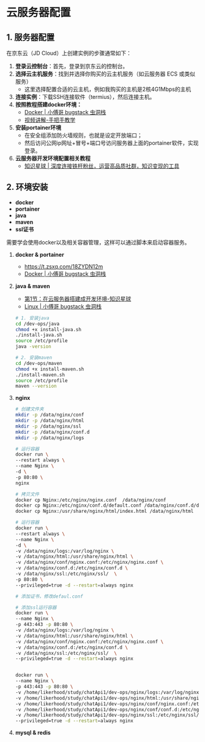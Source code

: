 # 云服务器配置

## 1. 服务器配置

在京东云（JD Cloud）上创建实例的步骤通常如下：

1. **登录云控制台**：首先，登录到京东云的控制台。
2. **选择云主机服务**：找到并选择你购买的云主机服务（如云服务器 ECS 或类似服务）
   - 这里选择配置合适的云主机，例如我购买的主机是2核4G1Mbps的主机
5. **连接实例**：下载SSH连接软件（termius），然后连接主机。
6. **按照教程搭建docker环境：** 
   * [Docker | 小傅哥 bugstack 虫洞栈](https://bugstack.cn/md/road-map/docker.html) 
   * [视频讲解-手把手教学](https://www.bilibili.com/video/BV1Sy411z7pt?spm_id_from=333.788.videopod.sections&vd_source=4df08d069d45f57cba1a350ccb2bbd75)
7. **安装portainer环境**
   * 在安全组添加防火墙规则，也就是设定开放端口；
   * 然后访问公网ip网址+冒号+端口号访问服务器上面的portainer软件，实现登录。
6. **云服务器开发环境配置相关教程**
   -  [知识星球 | 深度连接铁杆粉丝，运营高品质社群，知识变现的工具](https://wx.zsxq.com/columns/48411118851818?column_id=481852845128) 



## 2. 环境安装

- **docker**
- **portainer**
- **java**
- **maven**
- **ssl证书**

需要学会使用docker以及相关容器管理，这样可以通过脚本来启动容器服务。

1. **docker & portainer**

   - https://t.zsxq.com/18ZYDN12m
   -  [Docker | 小傅哥 bugstack 虫洞栈](https://bugstack.cn/md/road-map/docker.html) 

2. **java & maven**

   -  [第1节：在云服务器搭建成开发环境-知识星球](https://wx.zsxq.com/group/48411118851818/topic/8855814585415852) 
   -  [Linux | 小傅哥 bugstack 虫洞栈](https://bugstack.cn/md/road-map/linux.html) 

   ```bash
   # 1. 安装java
   cd /dev-ops/java
   chmod +x install-java.sh
   ./install-java.sh
   source /etc/profile
   java -version
   
   # 2. 安装maven
   cd /dev-ops/maven
   chmod +x install-maven.sh
   ./install-maven.sh
   source /etc/profile
   maven --version
   ```

   

3. **nginx**

   ```bash
   # 创建文件夹
   mkdir -p /data/nginx/conf
   mkdir -p /data/nginx/html
   mkdir -p /data/nginx/ssl
   mkdir -p /data/nginx/conf.d
   mkdir -p /data/nginx/logs
   
   # 运行容器
   docker run \
   --restart always \
   --name Nginx \
   -d \
   -p 80:80 \
   nginx
   
   # 拷贝文件
   docker cp Nginx:/etc/nginx/nginx.conf  /data/nginx/conf
   docker cp Nginx:/etc/nginx/conf.d/default.conf /data/nginx/conf.d/default.conf
   docker cp Nginx:/usr/share/nginx/html/index.html /data/nginx/html
   
   # 运行容器
   docker run \
   --restart always \
   --name Nginx \
   -d \
   -v /data/nginx/logs:/var/log/nginx \
   -v /data/nginx/html:/usr/share/nginx/html \
   -v /data/nginx/conf/nginx.conf:/etc/nginx/nginx.conf \
   -v /data/nginx/conf.d:/etc/nginx/conf.d \
   -v /data/nginx/ssl:/etc/nginx/ssl/  \
   -p 80:80 \
   --privileged=true -d --restart=always nginx
   
   # 添加证书，修改defaul.conf
   
   # 添加ssl运行容器
   docker run \
   --name Nginx \
   -p 443:443 -p 80:80 \
   -v /data/nginx/logs:/var/log/nginx \
   -v /data/nginx/html:/usr/share/nginx/html \
   -v /data/nginx/conf/nginx.conf:/etc/nginx/nginx.conf \
   -v /data/nginx/conf.d:/etc/nginx/conf.d \
   -v /data/nginx/ssl:/etc/nginx/ssl/  \
   --privileged=true -d --restart=always nginx
   
   
   docker run \
   --name Nginx \
   -p 443:443 -p 80:80 \
   -v /home/likerhood/study/chatApi1/dev-ops/nginx/logs:/var/log/nginx \
   -v /home/likerhood/study/chatApi1/dev-ops/nginx/html:/usr/share/nginx/html \
   -v /home/likerhood/study/chatApi1/dev-ops/nginx/conf/nginx.conf:/etc/nginx/nginx.conf \
   -v /home/likerhood/study/chatApi1/dev-ops/nginx/conf/conf.d:/etc/nginx/conf.d \
   -v /home/likerhood/study/chatApi1/dev-ops/nginx/ssl:/etc/nginx/ssl/  \
   --privileged=true -d --restart=always nginx
   ```

   

4. **mysql & redis**

   ```bash
   
   ```

   







